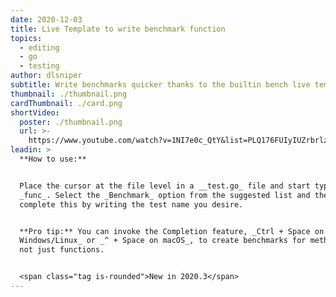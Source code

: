 ```yaml
---
date: 2020-12-03
title: Live Template to write benchmark function
topics:
  - editing
  - go
  - testing
author: dlsniper
subtitle: Write benchmarks quicker thanks to the builtin bench live template.
thumbnail: ./thumbnail.png
cardThumbnail: ./card.png
shortVideo:
  poster: ./thumbnail.png
  url: >-
    https://www.youtube.com/watch?v=1NI7e0c_QtY&list=PLQ176FUIyIUZrbrlz4AY1V8VzBJKZyVlW&index=54
leadin: >
  **How to use:**


  Place the cursor at the file level in a __test.go_ file and start typing
  _func_. Select the _Benchmark_ option from the suggested list and then
  complete this by writing the test name you desire.


  **Pro tip:** You can invoke the Completion feature, _Ctrl + Space on
  Windows/Linux_ or _^ + Space on macOS_, to create benchmarks for methods too,
  not just functions.


  <span class="tag is-rounded">New in 2020.3</span>
---
```


